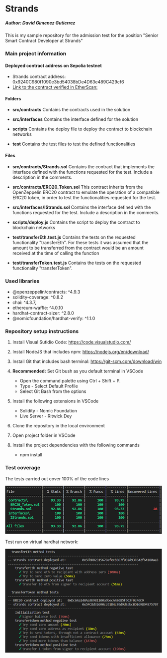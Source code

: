 # Strands
##### Author: David Gimenez Gutierrez

This is my sample repository for the admission test for the position "Senior Smart Contract Developer at Strands"

### Main project information

#### Deployed contract address on Sepolia testnet

* Strands contract address: 0x9240C980f1090e3bd54038bDe4D63e489C429cf6
* [Link to the contract verified in EtherScan:](https://sepolia.etherscan.io/address/0x9240C980f1090e3bd54038bDe4D63e489C429cf6#code)

#### Folders

* **src/contracts**
    Contains the contracts used in the solution

* **src/interfaces**
    Contains the interface defined for the solution

* **scripts**
    Contains the deploy file to deploy the contract to blockchain networks

* **test**
    Contains the test files to test the defined functionalities

#### Files

* **src/contracts/Strands.sol**
    Contains the contract that implements the interface defined with the functions requested for the test. 
    Include a description in the comments.

* **src/contracts/ERC20_Token.sol**
    This contract inherits from the OpenZeppelin ERC20 contract to emulate the operation of a compatible ERC20 token, in order to test the functionalities requested for the test.

* **src/interfaces/IStrands.sol**
    Contains the interface defined with the functions requested for the test. Include a description in the comments.

* **scripts/deploy.js**
    Contains the script to deploy the contract to blockchain networks

* **test/transferEth.test.js**
    Contains the tests on the requested functionality "transferEth". 
    For these tests it was assumed that the amount to be transferred from the contract would be an amount received at the time of calling the function

* **test/transferToken.test.js**
    Contains the tests on the requested functionality "transferToken". 

### Used libraries

* @openzeppelin/contracts: ^4.9.3
* solidity-coverage: ^0.8.2
* chai: ^4.3.7,
* ethereum-waffle: ^4.0.10
* hardhat-contract-sizer: ^2.8.0
* @nomicfoundation/hardhat-verify: ^1.1.0

### Repository setup instructions

1. Install Visual Sutidio Code: https://code.visualstudio.com/

2. Install NodeJS that includes npm: https://nodejs.org/en/download/

3. Install Git that includes bash terminal: https://git-scm.com/download/win

4. **Recommended:** Set Git bush as you default terminal in VSCode
    * Open the command palette using Ctrl + Shift + P.
    * Type - Select Default Profile
    * Select Git Bash from the options

5. Install the following extensions in VSCode
    * Solidity - Nomic Foundation
    * Live Server - Ritwick Dey

7. Clone the repository in the local environment

8. Open project folder in VSCode

9. Install the project dependencies with the following commands
    * npm install

### Test coverage

The tests carried out cover 100% of the code lines

![Alt text](image.png)

Test run on virtual hardhat network:

![Alt text](image-1.png)
